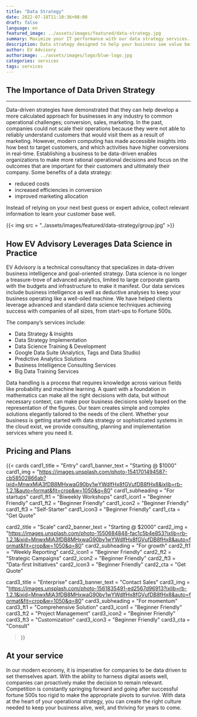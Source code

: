```yaml
---
title: "Data Strategy"
date: 2022-07-18T11:10:36+08:00
draft: false
language: en
featured_image: ../assets/images/featured/data-strategy.jpg
summary: Maximize your IT performance with our data strategy services. Consultancy, management and optimization to improve efficiency, security and revenue growth for your business.   
description: Data strategy designed to help your business see value being left on the table
author: EV Advisory
authorimage: ../assets/images/logo/blue-logo.jpg
categories: services
tags: services
---
```


## The Importance of Data Driven Strategy

***

Data-driven strategies have demonstrated that they can help develop a more calculated
approach for businesses in any industry  to common operational challenges;
conversion, sales, marketing.  In the past, companies could not scale their
operations because they were not able to reliably understand customers that
would visit them as a result of marketing. However, modern computing has
made accessible insights into how best to target customers, and which activities
have higher conversions in real-time. Establishing a business to be data-driven enables
organizations to make more rational operational decisions and focus on the
outcomes that are important for their customers and ultimately their company.
Some benefits of a data strategy:

- reduced costs  
- increased efficiencies in conversion  
- improved marketing allocation  

Instead of relying on your next best guess or expert advice, collect relevant
information to learn your customer base well.  

{{< img src = "../assets/images/featured/data-strategy/group.jpg" >}}

## How EV Advisory Leverages Data Science in Practice  
EV Advisory is a technical consultancy that specializes in data-driven business
intelligence and goal-oriented strategy. Data science is no longer a treasure-trove
of advanced analytics, limited to large corporate giants with the budgets and
infrastructure to make it manifest. Our data services include business intelligence
as well as deductive analyses to keep your business operating like a well-oiled machine.
We have helped clients leverage advanced and standard data science techniques
achieving success with companies of all sizes, from start-ups to Fortune 500s.  

The company’s services include:
- Data Strategy & Insights  
- Data Strategy Implementation  
- Data Science Training & Development  
- Google Data Suite (Analytics, Tags and Data Studio)  
- Predictive Analytics Solutions  
- Business Intelligence Consulting Services  
- Big Data Training Services  

Data handling is a process that requires knowledge across various
fields like probability and machine learning. A quant with a foundation in mathematics
can make all the right decisions with data, but without necessary context, can make
poor business decisions solely based on the representation of the figures.
Our team creates simple and complex solutions elegantly tailored to the needs of the client.
Whether your business is getting started with data strategy or sophisticated systems in
the cloud exist, we provide consulting, planning and implementation services where you need it.  


## Pricing and Plans

{{< cards
card1_title = "Entry"
card1_banner_text = "Starting @ $1000"
card1_img = "https://images.unsplash.com/photo-1541701494587-cb58502866ab?ixid=MnwxMjA3fDB8MHxwaG90by1wYWdlfHx8fGVufDB8fHx8&ixlib=rb-1.2.1&auto=format&fit=crop&w=1050&q=80"
card1_subheading = "For startups"
card1_ft1 = "Biweekly Workshops"
card1_icon1 = "Beginner Friendly"
card1_ft2 = "Beginner Friendly"
card1_icon2 = "Beginner Friendly"
card1_ft3 = "Self-Starter"
card1_icon3 = "Beginner Friendly"
card1_cta = "Get Quote"

card2_title = "Scale"
card2_banner_text = "Starting @ $2000"
card2_img = "https://images.unsplash.com/photo-1550684848-fac1c5b4e853?ixlib=rb-1.2.1&ixid=MnwxMjA3fDB8MHxwaG90by1wYWdlfHx8fGVufDB8fHx8&auto=format&fit=crop&w=1050&q=80"
card2_subheading = "For growth"
card2_ft1 = "Weekly Reporting"
card2_icon1 = "Beginner Friendly"
card2_ft2 = "Strategic Campaigns"
card2_icon2 = "Beginner Friendly"
card2_ft3 = "Data-first Initiatives"
card2_icon3 = "Beginner Friendly"
card2_cta = "Get Quote"

card3_title = "Enterprise"
card3_banner_text = "Contact Sales"
card3_img = "https://images.unsplash.com/photo-1561835491-ed2567d96913?ixlib=rb-1.2.1&ixid=MnwxMjA3fDB8MHxwaG90by1wYWdlfHx8fGVufDB8fHx8&auto=format&fit=crop&w=1050&q=80"
card3_subheading = "For momentum"
card3_ft1 = "Comprehensive Solution"
card3_icon1 = "Beginner Friendly"
card3_ft2 = "Project Management"
card3_icon2 = "Beginner Friendly"
card3_ft3 = "Customization"
card3_icon3 = "Beginner Friendly"
card3_cta = "Consult"

>}}  

## At your service  

In our modern economy, it is imperative for companies to be data driven to set themselves apart.
With the ability to harness digital assets well, companies can proactively make the decision to
remain relevant. Competition is constantly springing forward and going after successful fortune
500s too rigid to make the appropriate pivots to survive. With data at the heart of your operational
strategy, you can create the right culture needed to keep your business alive, well, and thriving
for years to come.  
